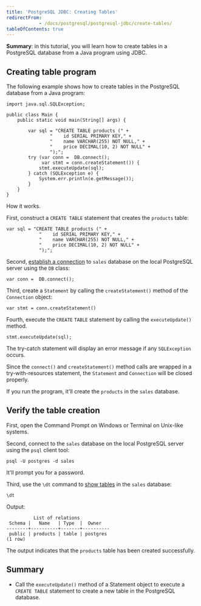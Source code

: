 ```yaml
---
title: 'PostgreSQL JDBC: Creating Tables'
redirectFrom: 
            - /docs/postgresql/postgresql-jdbc/create-tables/
tableOfContents: true
---
```


**Summary**: in this tutorial, you will learn how to create tables in a PostgreSQL database from a Java program using JDBC.



## Creating table program



The following example shows how to create tables in the PostgreSQL database from a Java program:



```
import java.sql.SQLException;

public class Main {
    public static void main(String[] args) {

        var sql = "CREATE TABLE products (" +
                "    id SERIAL PRIMARY KEY," +
                "    name VARCHAR(255) NOT NULL," +
                "    price DECIMAL(10, 2) NOT NULL" +
                ");";
        try (var conn =  DB.connect();
             var stmt = conn.createStatement()) {
            stmt.executeUpdate(sql);
        } catch (SQLException e) {
            System.err.println(e.getMessage());
        }
    }
}
```



How it works.



First, construct a `CREATE TABLE` statement that creates the `products` table:



```
var sql = "CREATE TABLE products (" +
            "    id SERIAL PRIMARY KEY," +
            "    name VARCHAR(255) NOT NULL," +
            "    price DECIMAL(10, 2) NOT NULL" +
            ");";
```



Second, [establish a connection](https://www.postgresqltutorial.com/postgresql-jdbc/connecting-to-postgresql-database/) to `sales` database on the local PostgreSQL server using the `DB` class:



```
var conn =  DB.connect();
```



Third, create a `Statement` by calling the `createStatement()` method of the `Connection` object:



```
var stmt = conn.createStatement()
```



Fourth, execute the `CREATE` `TABLE` statement by calling the `executeUpdate()` method.



```
stmt.executeUpdate(sql);
```



The try-catch statement will display an error message if any `SQLException` occurs.



Since the `connect()` and `createStatement()` method calls are wrapped in a try-with-resources statement, the `Statement` and `Connection` will be closed properly.



If you run the program, it'll create the `products` in the `sales` database.



## Verify the table creation



First, open the Command Prompt on Windows or Terminal on Unix-like systems.



Second, connect to the `sales` database on the local PostgreSQL server using the `psql` client tool:



```
psql -U postgres -d sales
```



It'll prompt you for a password.



Third, use the `\dt` command to [show tables](https://www.postgresqltutorial.com/postgresql-administration/postgresql-show-tables/) in the `sales` database:



```
\dt
```



Output:



```
          List of relations
 Schema |   Name   | Type  |  Owner
--------+----------+-------+----------
 public | products | table | postgres
(1 row)
```



The output indicates that the `products` table has been created successfully.



## Summary



- Call the `executeUpdate()` method of a Statement object to execute a `CREATE TABLE` statement to create a new table in the PostgreSQL database.
